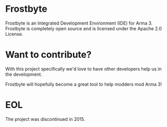 # Frostbyte

Frostbyte is an Integrated Development Environment (IDE) for Arma 3.
Frostbyte is completely open source and is licensed under the Apache 2.0 License.

# Want to contribute?

With this project specifically we'd love to have other developers help us in the development.

Frostbyte will hopefully become a great tool to help modders mod Arma 3!

# EOL
The project was discontinued in 2015.
